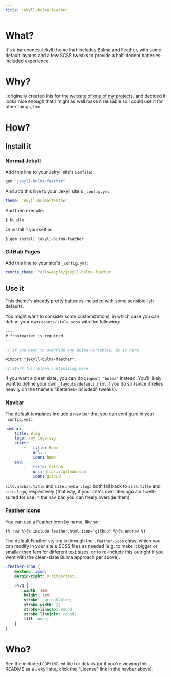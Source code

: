 ```yaml
---
title: jekyll-bulma-feather
---
```


# What?

It's a barebones Jekyll theme that includes Bulma and Feather, with some default
layouts and a few SCSS tweaks to provide a half-decent batteries-included
experience.

# Why?

I originally created this for [the website of one of my
projects](https://base32h.github.io), and decided it looks nice enough that I
might as well make it reusable so I could use it for other things, too.

# How?

## Install it

### Normal Jekyll

Add this line to your Jekyll site's `Gemfile`:

```ruby
gem "jekyll-bulma-feather"
```

And add this line to your Jekyll site's `_config.yml`:

```yaml
theme: jekyll-bulma-feather
```

And then execute:

    $ bundle

Or install it yourself as:

    $ gem install jekyll-bulma-feather

### GitHub Pages

Add this line to your site's `_config.yml`:

```yaml
remote_theme: YellowApple/jekyll-bulma-feather
```

## Use it

This theme's already pretty batteries-included with some sensible-ish defaults.

You might want to consider some customizations, in which case you can define
your own `assets/style.scss` with the following:

```scss
---
# frontmatter is required
---

// If you want to override any Bulma variables, do it here.

@import "jekyll-bulma-feather";

// Start full-blown customizing here.
```

If you want a clean slate, you can do `@import "bulma"` instead.  You'll likely
want to define your own `_layouts/default.html` if you do so (since it relies
heavily on the theme's "batteries-included" tweaks).

### Navbar

The default templates include a nav bar that you can configure in your
`_config.yml`:

```yaml
navbar:
    title: Blog
    logo: /my-logo.svg
    start:
        -   title: Home
            url: /
            icon: home
    end:
        -   title: GitHub
            url: https://github.com
            icon: github
```

`site.navbar.title` and `site.navbar.logo` both fall back to `site.title` and
`site.logo`, respectively (that way, if your site's own title/logo ain't
well-suited for use in the nav bar, you can freely override them).

### Feather icons

You can use a Feather icon by name, like so:

```html
{% raw %}{% include feather.html icon="github" %}{% endraw %}
```

The default Feather styling is through the `.feather-icon` class, which you can
modify in your site's SCSS files as needed (e.g. to make it bigger or smaller
than 1em for different text sizes, or to re-include this outright if you went
with the clean-slate Bulma approach per above).

```scss
.feather-icon {
    @extend .icon;
    margin-right: 0 !important;

    >svg {
        width: 1em;
        height: 1em;
        stroke: currentColor;
        stroke-width: 2;
        stroke-linecap: round;
        stroke-linejoin: round;
        fill: none;
    }
}
```

# Who?

See the included `COPYING.md` file for details (or if you're viewing this README
as a Jekyll site, click the "License" link in the navbar above).
